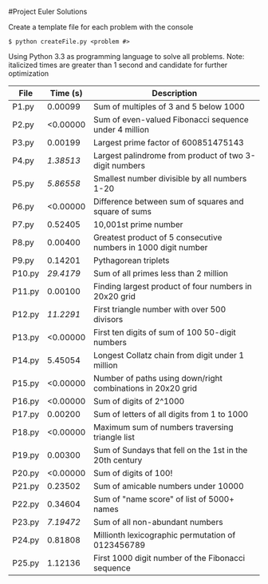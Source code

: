 #Project Euler Solutions

Create a template file for each problem with the console
```
$ python createFile.py <problem #>
```
Using Python 3.3 as programming language to solve all problems.
Note: italicized times are greater than 1 second and candidate for further optimization

| File    | Time (s)  | Description                                                   |
| ------- | --------- | ------------------------------------------------------------- |
| P1.py   |  0.00099  | Sum of multiples of 3 and 5 below 1000                        |
| P2.py   | <0.00000  | Sum of even-valued Fibonacci sequence under 4 million         |
| P3.py   |  0.00199  | Largest prime factor of 600851475143                          |
| P4.py   | _1.38513_ | Largest palindrome from product of two 3-digit numbers        |
| P5.py   | _5.86558_ | Smallest number divisible by all numbers 1-20                 |
| P6.py   | <0.00000  | Difference between sum of squares and square of sums          |
| P7.py   |  0.52405  | 10,001st prime number                                         |
| P8.py   |  0.00400  | Greatest product of 5 consecutive numbers in 1000 digit number|
| P9.py   |  0.14201  | Pythagorean triplets                                          | 
| P10.py  | _29.4179_ | Sum of all primes less than 2 million                         | 
| P11.py  |  0.00100  | Finding largest product of four numbers in 20x20 grid         | 
| P12.py  | _11.2291_ | First triangle number with over 500 divisors                  | 
| P13.py  | <0.00000  | First ten digits of sum of 100 50-digit numbers               | 
| P14.py  |  5.45054  | Longest Collatz chain from digit under 1 million              | 
| P15.py  | <0.00000  | Number of paths using down/right combinations in 20x20 grid   | 
| P16.py  | <0.00000  | Sum of digits of 2^1000                                       | 
| P17.py  |  0.00200  | Sum of letters of all digits from 1 to 1000                   | 
| P18.py  | <0.00000  | Maximum sum of numbers traversing triangle list               | 
| P19.py  |  0.00300  | Sum of Sundays that fell on the 1st in the 20th century       | 
| P20.py  | <0.00000  | Sum of digits of 100!                                         | 
| P21.py  |  0.23502  | Sum of amicable numbers under 10000                           | 
| P22.py  |  0.34604  | Sum of "name score" of list of 5000+ names                    | 
| P23.py  | _7.19472_ | Sum of all non-abundant numbers                               | 
| P24.py  |  0.81808  | Millionth lexicographic permutation of 0123456789             | 
| P25.py  |  1.12136  | First 1000 digit number of the Fibonacci sequence             | 

